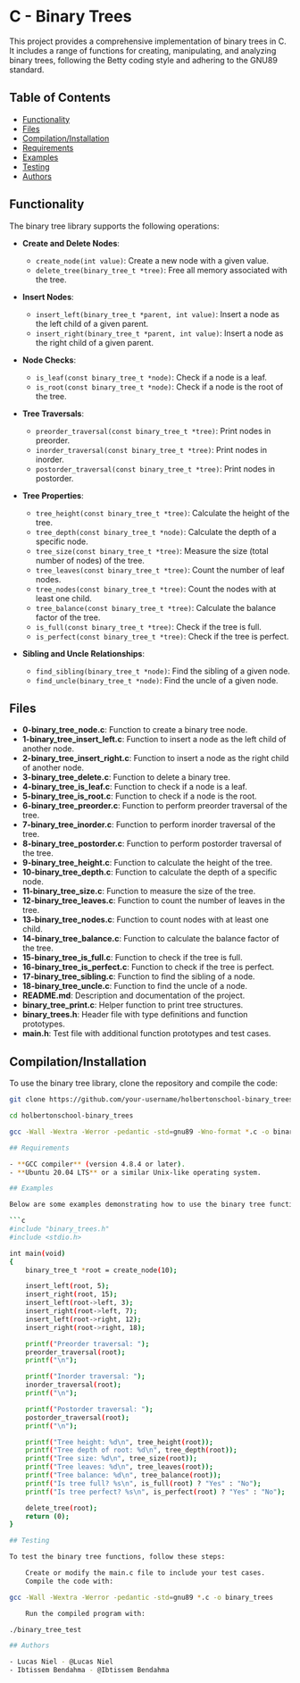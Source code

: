 # C - Binary Trees

This project provides a comprehensive implementation of binary trees in C. It includes a range of functions for creating, manipulating, and analyzing binary trees, following the Betty coding style and adhering to the GNU89 standard.

## Table of Contents

- [Functionality](#functionality)
- [Files](#files)
- [Compilation/Installation](#compilationinstallation)
- [Requirements](#requirements)
- [Examples](#examples)
- [Testing](#testing)
- [Authors](#authors)

## Functionality

The binary tree library supports the following operations:

- **Create and Delete Nodes**:
  - `create_node(int value)`: Create a new node with a given value.
  - `delete_tree(binary_tree_t *tree)`: Free all memory associated with the tree.

- **Insert Nodes**:
  - `insert_left(binary_tree_t *parent, int value)`: Insert a node as the left child of a given parent.
  - `insert_right(binary_tree_t *parent, int value)`: Insert a node as the right child of a given parent.

- **Node Checks**:
  - `is_leaf(const binary_tree_t *node)`: Check if a node is a leaf.
  - `is_root(const binary_tree_t *node)`: Check if a node is the root of the tree.

- **Tree Traversals**:
  - `preorder_traversal(const binary_tree_t *tree)`: Print nodes in preorder.
  - `inorder_traversal(const binary_tree_t *tree)`: Print nodes in inorder.
  - `postorder_traversal(const binary_tree_t *tree)`: Print nodes in postorder.

- **Tree Properties**:
  - `tree_height(const binary_tree_t *tree)`: Calculate the height of the tree.
  - `tree_depth(const binary_tree_t *node)`: Calculate the depth of a specific node.
  - `tree_size(const binary_tree_t *tree)`: Measure the size (total number of nodes) of the tree.
  - `tree_leaves(const binary_tree_t *tree)`: Count the number of leaf nodes.
  - `tree_nodes(const binary_tree_t *tree)`: Count the nodes with at least one child.
  - `tree_balance(const binary_tree_t *tree)`: Calculate the balance factor of the tree.
  - `is_full(const binary_tree_t *tree)`: Check if the tree is full.
  - `is_perfect(const binary_tree_t *tree)`: Check if the tree is perfect.

- **Sibling and Uncle Relationships**:
  - `find_sibling(binary_tree_t *node)`: Find the sibling of a given node.
  - `find_uncle(binary_tree_t *node)`: Find the uncle of a given node.

## Files

- **0-binary_tree_node.c**: Function to create a binary tree node.
- **1-binary_tree_insert_left.c**: Function to insert a node as the left child of another node.
- **2-binary_tree_insert_right.c**: Function to insert a node as the right child of another node.
- **3-binary_tree_delete.c**: Function to delete a binary tree.
- **4-binary_tree_is_leaf.c**: Function to check if a node is a leaf.
- **5-binary_tree_is_root.c**: Function to check if a node is the root.
- **6-binary_tree_preorder.c**: Function to perform preorder traversal of the tree.
- **7-binary_tree_inorder.c**: Function to perform inorder traversal of the tree.
- **8-binary_tree_postorder.c**: Function to perform postorder traversal of the tree.
- **9-binary_tree_height.c**: Function to calculate the height of the tree.
- **10-binary_tree_depth.c**: Function to calculate the depth of a specific node.
- **11-binary_tree_size.c**: Function to measure the size of the tree.
- **12-binary_tree_leaves.c**: Function to count the number of leaves in the tree.
- **13-binary_tree_nodes.c**: Function to count nodes with at least one child.
- **14-binary_tree_balance.c**: Function to calculate the balance factor of the tree.
- **15-binary_tree_is_full.c**: Function to check if the tree is full.
- **16-binary_tree_is_perfect.c**: Function to check if the tree is perfect.
- **17-binary_tree_sibling.c**: Function to find the sibling of a node.
- **18-binary_tree_uncle.c**: Function to find the uncle of a node.
- **README.md**: Description and documentation of the project.
- **binary_tree_print.c**: Helper function to print tree structures.
- **binary_trees.h**: Header file with type definitions and function prototypes.
- **main.h**: Test file with additional function prototypes and test cases.

## Compilation/Installation

To use the binary tree library, clone the repository and compile the code:

```bash
git clone https://github.com/your-username/holbertonschool-binary_trees.git

cd holbertonschool-binary_trees

gcc -Wall -Wextra -Werror -pedantic -std=gnu89 -Wno-format *.c -o binary_trees

## Requirements

- **GCC compiler** (version 4.8.4 or later).
- **Ubuntu 20.04 LTS** or a similar Unix-like operating system.

## Examples

Below are some examples demonstrating how to use the binary tree functions:

```c
#include "binary_trees.h"
#include <stdio.h>

int main(void)
{
    binary_tree_t *root = create_node(10);

    insert_left(root, 5);
    insert_right(root, 15);
    insert_left(root->left, 3);
    insert_right(root->left, 7);
    insert_left(root->right, 12);
    insert_right(root->right, 18);

    printf("Preorder traversal: ");
    preorder_traversal(root);
    printf("\n");

    printf("Inorder traversal: ");
    inorder_traversal(root);
    printf("\n");

    printf("Postorder traversal: ");
    postorder_traversal(root);
    printf("\n");

    printf("Tree height: %d\n", tree_height(root));
    printf("Tree depth of root: %d\n", tree_depth(root));
    printf("Tree size: %d\n", tree_size(root));
    printf("Tree leaves: %d\n", tree_leaves(root));
    printf("Tree balance: %d\n", tree_balance(root));
    printf("Is tree full? %s\n", is_full(root) ? "Yes" : "No");
    printf("Is tree perfect? %s\n", is_perfect(root) ? "Yes" : "No");

    delete_tree(root);
    return (0);
}

## Testing

To test the binary tree functions, follow these steps:

    Create or modify the main.c file to include your test cases.
    Compile the code with:

gcc -Wall -Wextra -Werror -pedantic -std=gnu89 *.c -o binary_trees

    Run the compiled program with:

./binary_tree_test

## Authors

- Lucas Niel - @Lucas Niel
- Ibtissem Bendahma - @Ibtissem Bendahma
